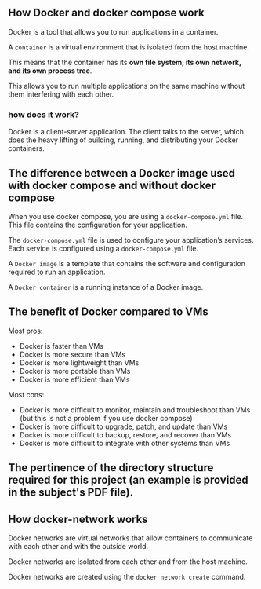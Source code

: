 ## How Docker and docker compose work

Docker is a tool that allows you to run applications in a container. 

A `container` is a virtual environment that is isolated from the host machine.

This means that the container has its __own file system, its own network, and its own process tree__.

This allows you to run multiple applications on the same machine without them interfering with each other.

### how does it work?

Docker is a client-server application.
The client talks to the server, which does the heavy lifting of building, running, and distributing your Docker containers.

## The difference between a Docker image used with docker compose and without docker compose

When you use docker compose, you are using a `docker-compose.yml` file. This file contains the configuration for your application.

The `docker-compose.yml` file is used to configure your application’s services. Each service is configured using a `docker-compose.yml` file.

A `Docker image` is a template that contains the software and configuration required to run an application.

A `Docker container` is a running instance of a Docker image.

## The benefit of Docker compared to VMs

Most pros:

* Docker is faster than VMs
* Docker is more secure than VMs
* Docker is more lightweight than VMs
* Docker is more portable than VMs
* Docker is more efficient than VMs

Most cons:

* Docker is more difficult to monitor, maintain and troubleshoot than VMs (but this is not a problem if you use docker compose)
* Docker is more difficult to upgrade, patch, and update than VMs
* Docker is more difficult to backup, restore, and recover than VMs
* Docker is more difficult to integrate with other systems than VMs

## The pertinence of the directory structure required for this project (an example is provided in the subject's PDF file).

## How docker-network works

Docker networks are virtual networks that allow containers to communicate with each other and with the outside world.

Docker networks are isolated from each other and from the host machine.

Docker networks are created using the `docker network create` command.